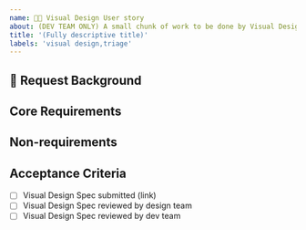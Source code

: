 ```yaml
---
name: 🧑‍🎨 Visual Design User story
about: (DEV TEAM ONLY) A small chunk of work to be done by Visual Designer
title: '(Fully descriptive title)'
labels: 'visual design,triage'
---
```


<!-- Ensure the title can be understood without the parent item's context, e.g. "nimble-datepicker Visual Design" rather than just "Visual Design" -->

## 📌 Request Background

<!-- A short description of the request and requester. E.g. Who is the client and how do they expect to use the component? -->
<!-- Link to IxD spec -->

## Core Requirements

<!-- Outline the essential requirements of the component visual design. What states, variations, or other constraints are required? E.g. For a date picker… 

- Component needs block and outline states
- Component needs to fit in an editable table cell and in a details panel 
- Reuse the existing calendar icon
- … -->

## Non-requirements

<!-- What ideas are out of scope for this component? E.g. For a date picker… 

- Component does not need a ghost state
- … -->


## Acceptance Criteria

- [ ] Visual Design Spec submitted (link)
- [ ] Visual Design Spec reviewed by design team
- [ ] Visual Design Spec reviewed by dev team